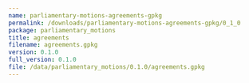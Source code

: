 ```yaml
---
name: parliamentary-motions-agreements-gpkg
permalink: /downloads/parliamentary-motions-agreements-gpkg/0_1_0
package: parliamentary_motions
title: agreements
filename: agreements.gpkg
version: 0.1.0
full_version: 0.1.0
file: /data/parliamentary_motions/0.1.0/agreements.gpkg
---
```

